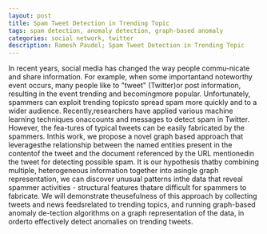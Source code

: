 ```yaml
---
layout: post
title: Spam Tweet Detection in Trending Topic
tags: spam detection, anomaly detection, graph-based anomaly
categories: social network, twitter
description: Ramesh Paudel; Spam Tweet Detection in Trending Topic
---
```



In recent years, social media has changed the way people commu-nicate and share information. For example, when some importantand noteworthy event occurs, many people like to "tweet" (Twitter)or post information, resulting in the event trending and becomingmore popular. Unfortunately, spammers can exploit trending topicsto spread spam more quickly and to a wider audience. Recently,researchers have applied various machine learning techniques onaccounts and messages to detect spam in Twitter. However, the fea-tures of typical tweets can be easily fabricated by the spammers. Inthis work, we propose a novel graph based approach that leveragesthe relationship between the named entities present in the contentof the tweet and the document referenced by the URL mentionedin the tweet for detecting possible spam. It is our hypothesis thatby combining multiple, heterogeneous information together into asingle graph representation, we can discover unusual patterns inthe data that reveal spammer activities - structural features thatare difficult for spammers to fabricate. We will demonstrate theusefulness of this approach by collecting tweets and news feedsrelated to trending topics, and running graph-based anomaly de-tection algorithms on a graph representation of the data, in orderto effectively detect anomalies on trending tweets.
